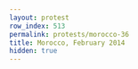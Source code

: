 ```yaml
---
layout: protest
row_index: 513
permalink: protests/morocco-36
title: Morocco, February 2014
hidden: true
---
```

